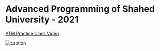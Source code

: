# Advanced Programming of Shahed University - 2021
[ATM Practice Class Video](https://drive.google.com/file/d/1spYdtSIG4MMEMDVf2ZQMdiDg0FftCB9q/view?usp=sharing) 

![caption](https://www.aparat.com/embed/pRH2v?data[rnddiv]=3549225846&data[responsive]=yes&data[title]=%D9%82%D8%B1%D8%A7%D8%B1%20%D8%AF%D8%A7%D8%AF%D9%86%20%D8%AF%D9%88%20%D9%BE%D8%B1%D9%88%DA%98%D9%87%20%D8%B3%DB%8C%20%D9%BE%D9%84%D8%A7%D8%B3%20%D9%BE%D9%84%D8%A7%D8%B3%20Visual%20Studio%20%D8%AF%D8%B1%20%DB%8C%DA%A9%20Repository&&recom=none)

<div id="3549225846"><script type="text/JavaScript" src="https://www.aparat.com/embed/pRH2v?data[rnddiv]=3549225846&data[responsive]=yes&data[title]=%D9%82%D8%B1%D8%A7%D8%B1%20%D8%AF%D8%A7%D8%AF%D9%86%20%D8%AF%D9%88%20%D9%BE%D8%B1%D9%88%DA%98%D9%87%20%D8%B3%DB%8C%20%D9%BE%D9%84%D8%A7%D8%B3%20%D9%BE%D9%84%D8%A7%D8%B3%20Visual%20Studio%20%D8%AF%D8%B1%20%DB%8C%DA%A9%20Repository&&recom=none"></script></div>

